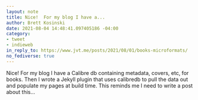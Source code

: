 ```yaml
---
layout: note
title: Nice!  For my blog I have a...
author: Brett Kosinski
date: 2021-08-04 14:48:41.097405186 -04:00
category:
- tweet
- indieweb
in_reply_to: https://www.jvt.me/posts/2021/08/01/books-microformats/
no_fediverse: true
---
```

Nice!  For my blog I have a Calibre db containing metadata, covers, etc, for books. Then I wrote a Jekyll plugin that uses calibredb to pull the data out and populate my pages at build time. This reminds me I need to write a post about this...

